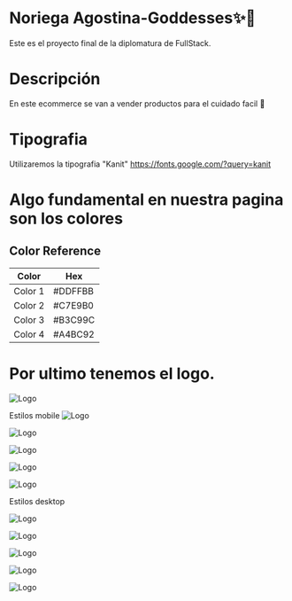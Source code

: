 
# Noriega Agostina-Goddesses✨🌈

Este es el proyecto final de la diplomatura de FullStack.

# Descripción

En este ecommerce se van a vender productos para el cuidado facil 💖

# Tipografia
Utilizaremos la tipografia "Kanit"
https://fonts.google.com/?query=kanit

# Algo fundamental en nuestra pagina son los colores 
## Color Reference

| Color             | Hex                                                                |
| ----------------- | ------------------------------------------------------------------ |
| Color 1 |#DDFFBB |
| Color 2 |#C7E9B0 |
| Color 3 |#B3C99C |
| Color 4 |#A4BC92 |




# Por ultimo tenemos el logo.
 


![Logo](https://github.com/AgosNori/NoriegaAgostina--Goddesses/blob/master/logo.png?raw=true)

Estilos mobile
![Logo](https://raw.githubusercontent.com/AgosNori/NoriegaAgostina--Goddesses/master/Carrito.png)

![Logo](https://raw.githubusercontent.com/AgosNori/NoriegaAgostina--Goddesses/master/Home.png)

![Logo](https://raw.githubusercontent.com/AgosNori/NoriegaAgostina--Goddesses/master/Login.png)

![Logo](https://raw.githubusercontent.com/AgosNori/NoriegaAgostina--Goddesses/master/Register.png)

![Logo](https://raw.githubusercontent.com/AgosNori/NoriegaAgostina--Goddesses/master/Details%20Product.png)

Estilos desktop

![Logo](https://raw.githubusercontent.com/AgosNori/NoriegaAgostina--Goddesses/master/Desktop%20-%20Home.png)

![Logo](https://raw.githubusercontent.com/AgosNori/NoriegaAgostina--Goddesses/master/Desktop%20-%20Details%20Product.png)

![Logo](https://raw.githubusercontent.com/AgosNori/NoriegaAgostina--Goddesses/master/Desktop%20-%20Login.png)

![Logo](https://raw.githubusercontent.com/AgosNori/NoriegaAgostina--Goddesses/master/Desktop%20-%20carrito.png)

![Logo](https://raw.githubusercontent.com/AgosNori/NoriegaAgostina--Goddesses/master/Desktop%20-%20register.png)